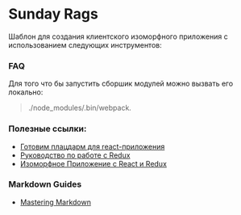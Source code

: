 # Sunday Rags

Шаблон для создания клиентского изоморфного приложения с использованием следующих инструментов:


### FAQ

Для того что бы запустить сборшик модулей можно вызвать его локально:

> ./node_modules/.bin/webpack.

### Полезные ссылки:

* [Готовим плацдарм для react-приложения](https://habrahabr.ru/post/324232/)
* [Руководство по работе с Redux](https://habrahabr.ru/company/mailru/blog/303456/)
* [Изоморфное Приложение с React и Redux](https://habrahabr.ru/post/264423/)


### Markdown Guides

* [Mastering Markdown](https://guides.github.com/features/mastering-markdown/)